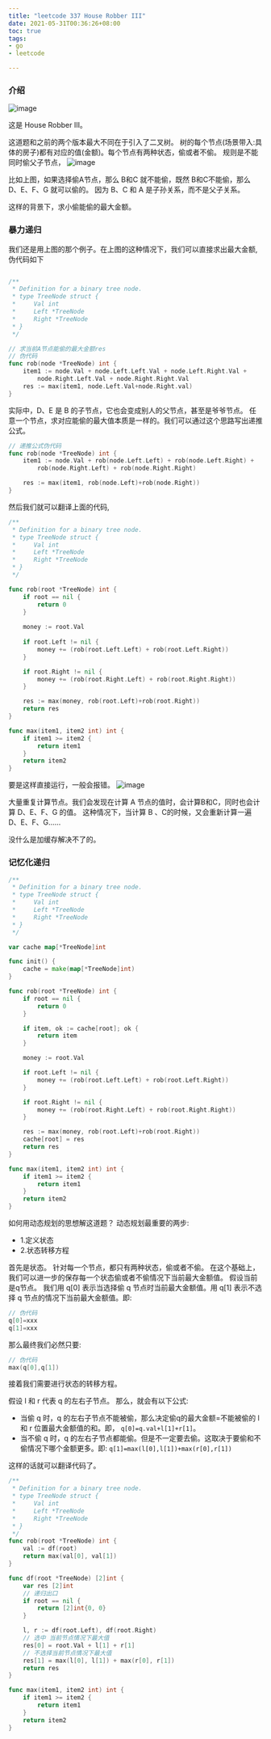 ```yaml
---
title: "leetcode 337 House Robber III"
date: 2021-05-31T00:36:26+08:00 
toc: true 
tags:
- go
- leetcode

---
```

### 介绍

![image](https://image.syst.top/image/leetcode/337.jpg)

这是 House Robber III。

这道题和之前的两个版本最大不同在于引入了二叉树。
树的每个节点(场景带入:具体的房子)都有对应的值(金额)。每个节点有两种状态，偷或者不偷。
规则是不能同时偷父子节点，
![image](https://image.syst.top/image/leetcode/337-2.png)

比如上图，如果选择偷A节点，那么 B和C 就不能偷，既然 B和C不能偷，那么 D、E、F、G 就可以偷的。
因为 B、C 和 A 是子孙关系，而不是父子关系。

这样的背景下，求小偷能偷的最大金额。

### 暴力递归

我们还是用上图的那个例子。在上图的这种情况下，我们可以直接求出最大金额,伪代码如下

```go

/**
 * Definition for a binary tree node.
 * type TreeNode struct {
 *     Val int
 *     Left *TreeNode
 *     Right *TreeNode
 * }
 */

// 求当前A节点能偷的最大金额res
// 伪代码
func rob(node *TreeNode) int {
	item1 := node.Val + node.Left.Left.Val + node.Left.Right.Val +
		node.Right.Left.Val + node.Right.Right.Val
	res := max(item1, node.Left.Val+node.Right.val)
}
```

实际中，D、E 是 B 的子节点，它也会变成别人的父节点，甚至是爷爷节点。
任意一个节点，求对应能偷的最大值本质是一样的。我们可以通过这个思路写出递推公式。
```go
// 递推公式伪代码
func rob(node *TreeNode) int {
	item1 := node.Val + rob(node.Left.Left) + rob(node.Left.Right) +
		rob(node.Right.Left) + rob(node.Right.Right)

	res := max(item1, rob(node.Left)+rob(node.Right))
}
```

然后我们就可以翻译上面的代码,

```go
/**
 * Definition for a binary tree node.
 * type TreeNode struct {
 *     Val int
 *     Left *TreeNode
 *     Right *TreeNode
 * }
 */

func rob(root *TreeNode) int {
	if root == nil {
		return 0
	}
	
	money := root.Val
	
	if root.Left != nil {
		money += (rob(root.Left.Left) + rob(root.Left.Right))
	}

	if root.Right != nil {
		money += (rob(root.Right.Left) + rob(root.Right.Right))
	}

	res := max(money, rob(root.Left)+rob(root.Right))
	return res
}

func max(item1, item2 int) int {
	if item1 >= item2 {
		return item1
	}
	return item2
}
```
要是这样直接运行，一般会报错。
![image](https://image.syst.top/image/leetcode/337-3.png)

大量重复计算节点。我们会发现在计算 A 节点的值时，会计算B和C，同时也会计算 D、E、F、G 的值。
这种情况下，当计算 B 、C的时候，又会重新计算一遍 D、E、F、G......

没什么是加缓存解决不了的。


### 记忆化递归

```go
/**
 * Definition for a binary tree node.
 * type TreeNode struct {
 *     Val int
 *     Left *TreeNode
 *     Right *TreeNode
 * }
 */

var cache map[*TreeNode]int 

func init() {
	cache = make(map[*TreeNode]int)
}

func rob(root *TreeNode) int {
	if root == nil {
		return 0
	}

	if item, ok := cache[root]; ok {
		return item
	}

	money := root.Val

	if root.Left != nil {
		money += (rob(root.Left.Left) + rob(root.Left.Right))
	}

	if root.Right != nil {
		money += (rob(root.Right.Left) + rob(root.Right.Right))
	}

	res := max(money, rob(root.Left)+rob(root.Right))
	cache[root] = res
	return res
}

func max(item1, item2 int) int {
	if item1 >= item2 {
		return item1
	}
	return item2
}
```
如何用动态规划的思想解这道题？
动态规划最重要的两步:
- 1.定义状态
- 2.状态转移方程

首先是状态。
针对每一个节点，都只有两种状态，偷或者不偷。
在这个基础上，我们可以进一步的保存每一个状态偷或者不偷情况下当前最大金额值。
假设当前是q节点。
我们用 q[0] 表示当选择偷 q 节点时当前最大金额值。用 q[1] 表示不选择 q 节点的情况下当前最大金额值。即:
```go
// 伪代码
q[0]=xxx
q[1]=xxx
```
那么最终我们必然只要:
```go
// 伪代码
max(q[0],q[1])
```

接着我们需要进行状态的转移方程。

假设 l 和 r 代表 q 的左右子节点。
那么，就会有以下公式:
- 当偷 q 时，q 的左右子节点不能被偷，那么决定偷q的最大金额=不能被偷的 l 和 r 位置最大金额值的和。即，
`q[0]=q.val+l[1]+r[1]`。
- 当不偷 q 时，q 的左右子节点都能偷。但是不一定要去偷。这取决于要偷和不偷情况下哪个金额更多。即:
`q[1]=max(l[0],l[1])+max(r[0],r[1])`

这样的话就可以翻译代码了。
```go
/**
 * Definition for a binary tree node.
 * type TreeNode struct {
 *     Val int
 *     Left *TreeNode
 *     Right *TreeNode
 * }
 */
func rob(root *TreeNode) int {
	val := df(root)
	return max(val[0], val[1])
}

func df(root *TreeNode) [2]int {
	var res [2]int
	// 递归出口
	if root == nil {
		return [2]int{0, 0}
	}

	l, r := df(root.Left), df(root.Right)
	// 选中 当前节点情况下最大值
	res[0] = root.Val + l[1] + r[1]
	// 不选择当前节点情况下最大值
	res[1] = max(l[0], l[1]) + max(r[0], r[1])
	return res
}

func max(item1, item2 int) int {
	if item1 >= item2 {
		return item1
	}
	return item2
}

```













